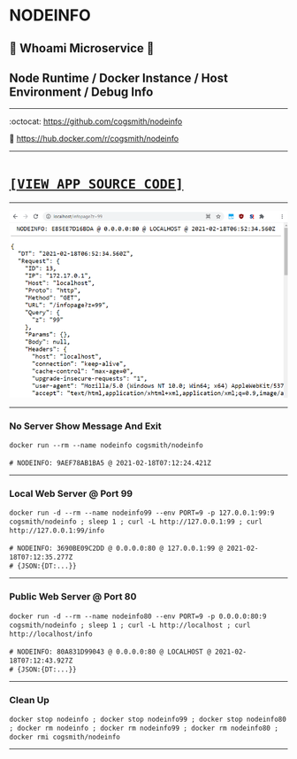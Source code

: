 # NODEINFO

## :memo: Whoami Microservice :memo:
## Node Runtime / Docker Instance / Host Environment / Debug Info

---

:octocat: https://github.com/cogsmith/nodeinfo

🐳 https://hub.docker.com/r/cogsmith/nodeinfo

---

<h1><code><a href='../../blob/master/app.js'>[VIEW APP SOURCE CODE]</a></code></h1>

---

![SCREENSHOT](https://raw.githubusercontent.com/cogsmith/nodeinfo/master/screenshot.png "SCREENSHOT")

---
### No Server Show Message And Exit

~~~
docker run --rm --name nodeinfo cogsmith/nodeinfo

# NODEINFO: 9AEF78AB1BA5 @ 2021-02-18T07:12:24.421Z
~~~

---

### Local Web Server @ Port 99

~~~
docker run -d --rm --name nodeinfo99 --env PORT=9 -p 127.0.0.1:99:9 cogsmith/nodeinfo ; sleep 1 ; curl -L http://127.0.0.1:99 ; curl http://127.0.0.1:99/info

# NODEINFO: 3690BE09C2DD @ 0.0.0.0:80 @ 127.0.0.1:99 @ 2021-02-18T07:12:35.277Z
# {JSON:{DT:...}}
~~~

---

### Public Web Server @ Port 80

~~~
docker run -d --rm --name nodeinfo80 --env PORT=9 -p 0.0.0.0:80:9 cogsmith/nodeinfo ; sleep 1 ; curl -L http://localhost ; curl http://localhost/info

# NODEINFO: 80A831D99043 @ 0.0.0.0:80 @ LOCALHOST @ 2021-02-18T07:12:43.927Z
# {JSON:{DT:...}}
~~~

---

### Clean Up

~~~
docker stop nodeinfo ; docker stop nodeinfo99 ; docker stop nodeinfo80 ; docker rm nodeinfo ; docker rm nodeinfo99 ; docker rm nodeinfo80 ; docker rmi cogsmith/nodeinfo
~~~

---